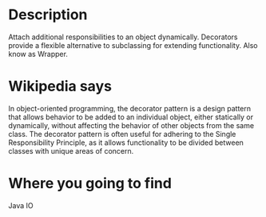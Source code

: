 # Description
Attach additional responsibilities to an object dynamically. Decorators provide a flexible alternative to subclassing for extending functionality. Also know as Wrapper.

# Wikipedia says
In object-oriented programming, the decorator pattern is a design pattern that allows behavior to be added to an individual object, either statically or dynamically, without affecting the behavior of other objects from the same class. The decorator pattern is often useful for adhering to the Single Responsibility Principle, as it allows functionality to be divided between classes with unique areas of concern.

# Where you going to find
Java IO
